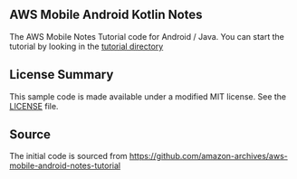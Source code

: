 ## AWS Mobile Android Kotlin Notes

The AWS Mobile Notes Tutorial code for Android / Java. You can start the tutorial by looking
in the [tutorial directory](./tutorial/index.md)

## License Summary

This sample code is made available under a modified MIT license. See the [LICENSE](./LICENSE) file.

## Source

The initial code is sourced from https://github.com/amazon-archives/aws-mobile-android-notes-tutorial
